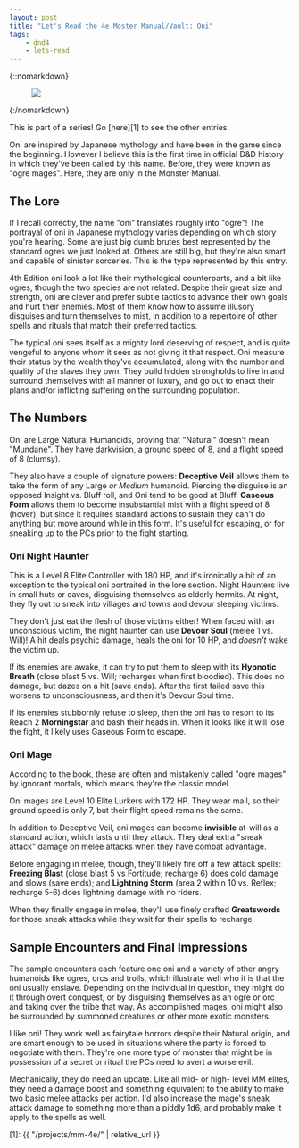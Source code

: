 ```yaml
---
layout: post
title: "Let's Read the 4e Moster Manual/Vault: Oni"
tags:
    - dnd4
    - lets-read
---
```


{::nomarkdown}
<figure class="left">
  <img src="{{ "/assets/wir-mm-4e-oni.png" | absolute_url }}"/>
</figure>
{:/nomarkdown}

This is part of a series! Go [here][1] to see the other entries.

Oni are inspired by Japanese mythology and have been in the game since the
beginning. However I believe this is the first time in official D&D history in
which they've been called by this name. Before, they were known as "ogre
mages". Here, they are only in the Monster Manual.


## The Lore

If I recall correctly, the name "oni" translates roughly into "ogre"! The
portrayal of oni in Japanese mythology varies depending on which story you're
hearing. Some are just big dumb brutes best represented by the standard ogres we
just looked at. Others are still big, but they're also smart and capable of
sinister sorceries. This is the type represented by this entry.

4th Edition oni look a lot like their mythological counterparts, and a bit like
ogres, though the two species are not related. Despite their great size and
strength, oni are clever and prefer subtle tactics to advance their own goals
and hurt their enemies. Most of them know how to assume illusory disguises and
turn themselves to mist, in addition to a repertoire of other spells and rituals
that match their preferred tactics.

The typical oni sees itself as a mighty lord deserving of respect, and is quite
vengeful to anyone whom it sees as not giving it that respect. Oni measure their
status by the wealth they've accumulated, along with the number and quality of
the slaves they own. They build hidden strongholds to live in and surround
themselves with all manner of luxury, and go out to enact their plans and/or
inflicting suffering on the surrounding population.

## The Numbers

Oni are Large Natural Humanoids, proving that "Natural" doesn't mean
"Mundane". They have darkvision, a ground speed of 8, and a flight speed of 8
(clumsy).

They also have a couple of signature powers: **Deceptive Veil** allows them to
take the form of any Large _or Medium_ humanoid. Piercing the disguise is an
opposed Insight vs. Bluff roll, and Oni tend to be good at Bluff. **Gaseous
Form** allows them to become insubstantial mist with a flight speed of 8
(hover), but since it requires standard actions to sustain they can't do
anything but move around while in this form. It's useful for escaping, or for
sneaking up to the PCs prior to the fight starting.

### Oni Night Haunter

This is a Level 8 Elite Controller with 180 HP, and it's ironically a bit of an
exception to the typical oni portraited in the lore section. Night Haunters live
in small huts or caves, disguising themselves as elderly hermits. At night, they
fly out to sneak into villages and towns and devour sleeping victims.

They don't just eat the flesh of those victims either! When faced with an
unconscious victim, the night haunter can use **Devour Soul** (melee 1
vs. Will)! A hit deals psychic damage, heals the oni for 10 HP, and _doesn't_
wake the victim up.

If its enemies are awake, it can try to put them to sleep with its **Hypnotic
Breath** (close blast 5 vs. Will; recharges when first bloodied). This does no
damage, but dazes on a hit (save ends). After the first failed save this worsens
to unconsciousness, and then it's Devour Soul time.

If its enemies stubbornly refuse to sleep, then the oni has to resort to its
Reach 2 **Morningstar** and bash their heads in. When it looks like it will
lose the fight, it likely uses Gaseous Form to escape.

### Oni Mage

According to the book, these are often and mistakenly called "ogre mages" by
ignorant mortals, which means they're the classic model.

Oni mages are Level 10 Elite Lurkers with 172 HP. They wear mail, so their
ground speed is only 7, but their flight speed remains the same.

In addition to Deceptive Veil, oni mages can become **invisible** at-will as a
standard action, which lasts until they attack. They deal extra "sneak attack"
damage on melee attacks when they have combat advantage.

Before engaging in melee, though, they'll likely fire off a few attack spells:
**Freezing Blast** (close blast 5 vs Fortitude; recharge 6) does cold damage and
slows (save ends); and **Lightning Storm** (area 2 within 10 vs. Reflex;
recharge 5-6) does lightning damage with no riders.

When they finally engage in melee, they'll use finely crafted **Greatswords**
for those sneak attacks while they wait for their spells to recharge.

## Sample Encounters and Final Impressions

The sample encounters each feature one oni and a variety of other angry
humanoids like ogres, orcs and trolls, which illustrate well who it is that the
oni usually enslave. Depending on the individual in question, they might do it
through overt conquest, or by disguising themselves as an ogre or orc and taking
over the tribe that way. As accomplished mages, oni might also be surrounded by
summoned creatures or other more exotic monsters.

I like oni! They work well as fairytale horrors despite their Natural origin,
and are smart enough to be used in situations where the party is forced to
negotiate with them. They're one more type of monster that might be in
possession of a secret or ritual the PCs need to avert a worse evil.

Mechanically, they do need an update. Like all mid- or high- level MM elites,
they need a damage boost and something equivalent to the ability to make two
basic melee attacks per action. I'd also increase the mage's sneak attack damage
to something more than a piddly 1d6, and probably make it apply to the spells as
well.

[1]: {{ "/projects/mm-4e/" | relative_url }}
